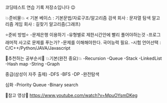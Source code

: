 코딩테스트 연습 기록 저장소입니다 :wink:


:collision:준비물:collision: <
기본 베이스 : 기본문법/자료구조/알고리즘
검색 회사   : 문자열 탐색 알고리즘
게임 회사   : 길찾기 알고리즘(그래프)


:star:준비 방법:star:
-문제은행 이용하기
-유형별로 제한시간안에 빨리 풀어야하는것
-프로그래머적 사고로 문제를 푸는가?
-문제를 이해해야한다. 국어능력 필요.
-시험 언어선택 : C/C++/Python/JAVA/Javascript


:yellow_heart:추천하는 공부순서:yellow_heart:
:boom:기본(완전 중요):boom:
-Recursion
-Queue
-Stack
-LinkedList
-Hash map
-String
-Graph

중급(삼성이 자주 출제)
-DFS
-BFS
-DP
-완전탐색

심화
-Priority Queue
-Binary search

:egg:참고 영상:egg:
https://www.youtube.com/watch?v=MpuOYsmDKeg
